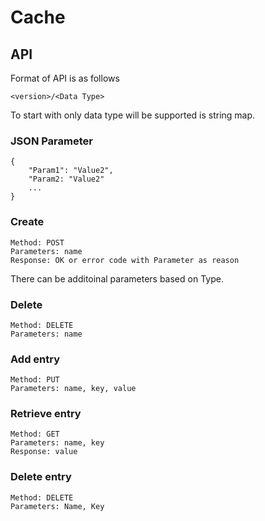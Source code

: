 # Cache

## API
Format of API is as follows
```
<version>/<Data Type>
```

To start with only data type will be supported is string map.

### JSON Parameter
```
{
    "Param1": "Value2",
    "Param2: "Value2"
    ...
}
```

### Create
```
Method: POST
Parameters: name
Response: OK or error code with Parameter as reason
```
There can be additoinal parameters based on Type.

### Delete
```
Method: DELETE
Parameters: name
```

### Add entry
```
Method: PUT
Parameters: name, key, value
```

### Retrieve entry
```
Method: GET
Parameters: name, key
Response: value
```

### Delete entry
```
Method: DELETE
Parameters: Name, Key
```
